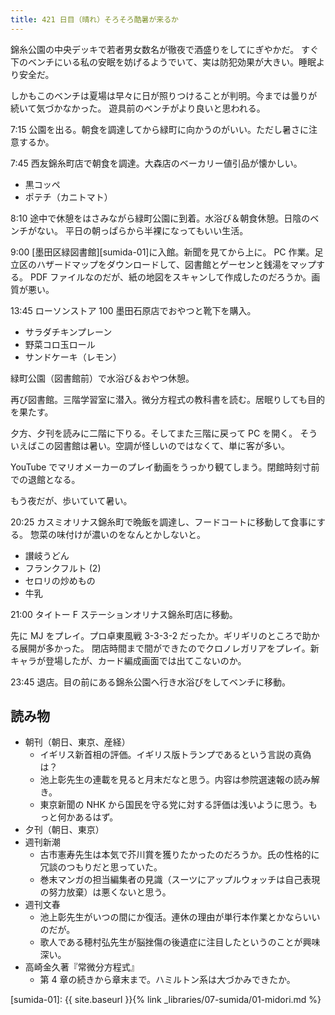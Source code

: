 ```yaml
---
title: 421 日目（晴れ）そろそろ酷暑が来るか
---
```


錦糸公園の中央デッキで若者男女数名が徹夜で酒盛りをしてにぎやかだ。
すぐ下のベンチにいる私の安眠を妨げるようでいて、実は防犯効果が大きい。睡眠より安全だ。

しかもこのベンチは夏場は早々に日が照りつけることが判明。今までは曇りが続いて気づかなかった。
遊具前のベンチがより良いと思われる。

7:15 公園を出る。朝食を調達してから緑町に向かうのがいい。ただし暑さに注意するか。

7:45 西友錦糸町店で朝食を調達。大森店のベーカリー値引品が懐かしい。

* 黒コッペ
* ポテチ（カニトマト）

8:10 途中で休憩をはさみながら緑町公園に到着。水浴び＆朝食休憩。日陰のベンチがない。
平日の朝っぱらから半裸になってもいい生活。

9:00 [墨田区緑図書館][sumida-01]に入館。新聞を見てから上に。
PC 作業。足立区のハザードマップをダウンロードして、図書館とゲーセンと銭湯をマップする。
PDF ファイルなのだが、紙の地図をスキャンして作成したのだろうか。画質が悪い。

13:45 ローソンストア 100 墨田石原店でおやつと靴下を購入。

* サラダチキンプレーン
* 野菜コロ玉ロール
* サンドケーキ（レモン）

緑町公園（図書館前）で水浴び＆おやつ休憩。

再び図書館。三階学習室に潜入。微分方程式の教科書を読む。居眠りしても目的を果たす。

夕方、夕刊を読みに二階に下りる。そしてまた三階に戻って PC を開く。
そういえばこの図書館は暑い。空調が怪しいのではなくて、単に客が多い。

YouTube でマリオメーカーのプレイ動画をうっかり観てしまう。閉館時刻寸前での退館となる。

もう夜だが、歩いていて暑い。

20:25 カスミオリナス錦糸町で晩飯を調達し、フードコートに移動して食事にする。
惣菜の味付けが濃いのをなんとかしないと。

* 讃岐うどん
* フランクフルト (2)
* セロリの炒めもの
* 牛乳

21:00 タイトー F ステーションオリナス錦糸町店に移動。

先に MJ をプレイ。プロ卓東風戦 3-3-3-2 だったか。ギリギリのところで助かる展開が多かった。
閉店時間まで間ができたのでクロノレガリアをプレイ。新キャラが登場したが、カード編成画面では出てこないのか。

23:45 退店。目の前にある錦糸公園へ行き水浴びをしてベンチに移動。

## 読み物

* 朝刊（朝日、東京、産経）
  * イギリス新首相の評価。イギリス版トランプであるという言説の真偽は？
  * 池上彰先生の連載を見ると月末だなと思う。内容は参院選速報の読み解き。
  * 東京新聞の NHK から国民を守る党に対する評価は浅いように思う。もっと何かあるはず。
* 夕刊（朝日、東京）
* 週刊新潮
  * 古市憲寿先生は本気で芥川賞を獲りたかったのだろうか。氏の性格的に冗談のつもりだと思っていた。
  * 巻末マンガの担当編集者の見識（スーツにアップルウォッチは自己表現の努力放棄）は悪くないと思う。
* 週刊文春
  * 池上彰先生がいつの間にか復活。連休の理由が単行本作業とかならいいのだが。
  * 歌人である穂村弘先生が脳挫傷の後遺症に注目したというのことが興味深い。
* 高崎金久著『常微分方程式』
  * 第 4 章の続きから章末まで。ハミルトン系は大づかみできたか。

[sumida-01]: {{ site.baseurl }}{% link _libraries/07-sumida/01-midori.md %}
